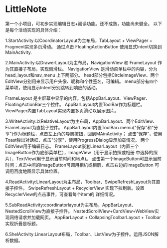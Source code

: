 # LittleNote
  第一个小项目，可初步实现编辑日志+阅读功能。还不成熟，功能尚未健全。
  以下是每个活动实现的具体介绍：
  
 1.StartActivity:以CoordinatorLayout为主布局，TabLayout + ViewPager + Fragment实现多页滑动。
   通过点击 FloatingActionButton 使用显式Intent切换到MainActivity.
  
  
 2.MainActivity:以DrawerLayout为主布局，NavigationView 和 FrameLayout 作为其直接子布局，实现侧滑栏。
   NavigationView 是滑动菜单栏中的内容，分为head_layout和nav_menu 上下两部分。
   head部分包括CircleImageView、两个 EditView分别用来显示用户头像、昵称和个性签名，可编辑。
   menu部分有四个菜单项，使用显示Intent分别跳转到响应的活动。
  
   FrameLayout 是主屏幕中显示的内容。包括AppBarLayout、ViewPager、FloatingActionBar三个控件。
   AppBarLayout内置ToolBar作为标题栏。ViewPager内置TabLayout实现内置多页滑动以展示图片。
   
   
 3.WriteActivity:以RelativeLayout为主布局，AppBarLayout、两个EditView、FrameLayout为直接子控件。
   AppBarLayout内置ToolBar+memu("保存"和"分享")作为标题栏，点击左上角的导航按钮，回到MAinActivity；
   点击“保存”，使用Toast弹出对话框，点击"分享"，使用ProgressDialog显示加载情况。
   两个EditView用于编辑日志。
   FrameLayout嵌套LinearLayout（内置三个ImageButton作为底部菜单栏），ImageView（用于显示拍照或相册
   中选择的照片）、TextView(用于显示当前时间和地点)。
   点击第一个ImageButton可显示当前时间；点击中间的ImageButton可调用相机或相册，点击右边的ImageButton
   可调用百度地图显示具体位置。
    
    
 4.ReadActivity:LinearLayout为主布局，Toolbar、SwipeRefreshLayout为其直接子控件。
   SwipeRefreshLayout + RecyclerView 实现下拉刷新。设置RecyclerView的点击事件，可查看每个item的
   详细情况。
     
     
 5.SubReadActivity:coordinatorlayout为主布局，AppBarLayout、NestedScrollView为直接子控件。
   NestedScrollView+CardView+WebView实现网络请求并加载网页。
   AppBarLayout + CollapsingToolbarLayout + Toolbar实现折叠是标题。
   
   
 6.ShelActivity:LinearLayout布局，Toolbar、ListView为子控件。运用JSON解析数据。
 
